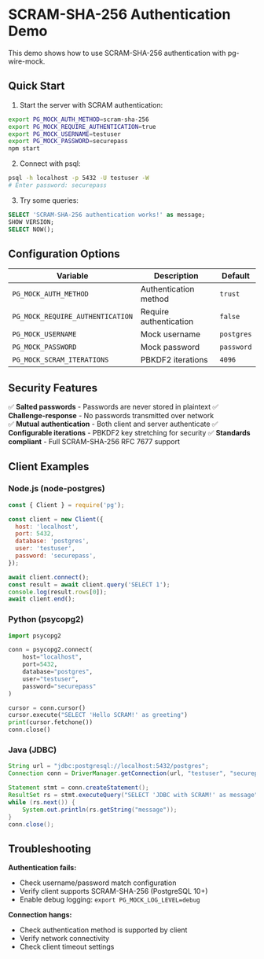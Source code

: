 # SCRAM-SHA-256 Authentication Demo

This demo shows how to use SCRAM-SHA-256 authentication with pg-wire-mock.

## Quick Start

1. Start the server with SCRAM authentication:

```bash
export PG_MOCK_AUTH_METHOD=scram-sha-256
export PG_MOCK_REQUIRE_AUTHENTICATION=true
export PG_MOCK_USERNAME=testuser
export PG_MOCK_PASSWORD=securepass
npm start
```

2. Connect with psql:

```bash
psql -h localhost -p 5432 -U testuser -W
# Enter password: securepass
```

3. Try some queries:

```sql
SELECT 'SCRAM-SHA-256 authentication works!' as message;
SHOW VERSION;
SELECT NOW();
```

## Configuration Options

| Variable                         | Description            | Default    |
| -------------------------------- | ---------------------- | ---------- |
| `PG_MOCK_AUTH_METHOD`            | Authentication method  | `trust`    |
| `PG_MOCK_REQUIRE_AUTHENTICATION` | Require authentication | `false`    |
| `PG_MOCK_USERNAME`               | Mock username          | `postgres` |
| `PG_MOCK_PASSWORD`               | Mock password          | `password` |
| `PG_MOCK_SCRAM_ITERATIONS`       | PBKDF2 iterations      | `4096`     |

## Security Features

✅ **Salted passwords** - Passwords are never stored in plaintext
✅ **Challenge-response** - No passwords transmitted over network  
✅ **Mutual authentication** - Both client and server authenticate
✅ **Configurable iterations** - PBKDF2 key stretching for security
✅ **Standards compliant** - Full SCRAM-SHA-256 RFC 7677 support

## Client Examples

### Node.js (node-postgres)

```javascript
const { Client } = require('pg');

const client = new Client({
  host: 'localhost',
  port: 5432,
  database: 'postgres',
  user: 'testuser',
  password: 'securepass',
});

await client.connect();
const result = await client.query('SELECT 1');
console.log(result.rows[0]);
await client.end();
```

### Python (psycopg2)

```python
import psycopg2

conn = psycopg2.connect(
    host="localhost",
    port=5432,
    database="postgres",
    user="testuser",
    password="securepass"
)

cursor = conn.cursor()
cursor.execute("SELECT 'Hello SCRAM!' as greeting")
print(cursor.fetchone())
conn.close()
```

### Java (JDBC)

```java
String url = "jdbc:postgresql://localhost:5432/postgres";
Connection conn = DriverManager.getConnection(url, "testuser", "securepass");

Statement stmt = conn.createStatement();
ResultSet rs = stmt.executeQuery("SELECT 'JDBC with SCRAM!' as message");
while (rs.next()) {
    System.out.println(rs.getString("message"));
}
conn.close();
```

## Troubleshooting

**Authentication fails:**

- Check username/password match configuration
- Verify client supports SCRAM-SHA-256 (PostgreSQL 10+)
- Enable debug logging: `export PG_MOCK_LOG_LEVEL=debug`

**Connection hangs:**

- Check authentication method is supported by client
- Verify network connectivity
- Check client timeout settings
